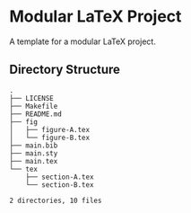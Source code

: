 # Modular LaTeX Project
A template for a modular LaTeX project.


## Directory Structure
```
.
├── LICENSE
├── Makefile
├── README.md
├── fig
│   ├── figure-A.tex
│   └── figure-B.tex
├── main.bib
├── main.sty
├── main.tex
└── tex
    ├── section-A.tex
    └── section-B.tex

2 directories, 10 files
```
